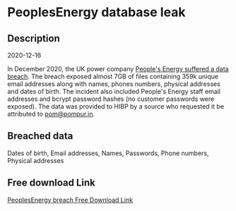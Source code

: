 # PeoplesEnergy database leak

## Description

2020-12-16

In December 2020, the UK power company <a href="https://www.bbc.com/news/technology-55350995" target="_blank" rel="noopener">People's Energy suffered a data breach</a>. The breach exposed almost 7GB of files containing 359k unique email addresses along with names, phones numbers, physical addresses and dates of birth. The incident also included People's Energy staff email addresses and bcrypt password hashes (no customer passwords were exposed). The data was provided to HIBP by a source who requested it be attributed to pom@pompur.in.

## Breached data

Dates of birth, Email addresses, Names, Passwords, Phone numbers, Physical addresses

## Free download Link

[PeoplesEnergy breach Free Download Link](https://link-to.net/1229997/243.53620644153617/dynamic/?r=aHR0cHM6Ly93d3cubWVkaWFmaXJlLmNvbS92aWV3L1dVT2JCOFVvR2FUUlBLay9wZW9wbGVzZW5lcmd5LmNvLnVrL2ZpbGU=)